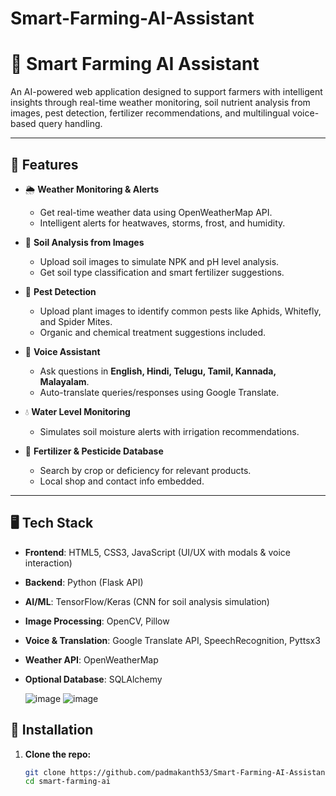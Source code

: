 # Smart-Farming-AI-Assistant
# 🌾 Smart Farming AI Assistant

An AI-powered web application designed to support farmers with intelligent insights through real-time weather monitoring, soil nutrient analysis from images, pest detection, fertilizer recommendations, and multilingual voice-based query handling.

---

## 🚀 Features

- 🌦️ **Weather Monitoring & Alerts**
  - Get real-time weather data using OpenWeatherMap API.
  - Intelligent alerts for heatwaves, storms, frost, and humidity.

- 🧪 **Soil Analysis from Images**
  - Upload soil images to simulate NPK and pH level analysis.
  - Get soil type classification and smart fertilizer suggestions.

- 🐛 **Pest Detection**
  - Upload plant images to identify common pests like Aphids, Whitefly, and Spider Mites.
  - Organic and chemical treatment suggestions included.

- 🧠 **Voice Assistant**
  - Ask questions in **English, Hindi, Telugu, Tamil, Kannada, Malayalam**.
  - Auto-translate queries/responses using Google Translate.

- 💧 **Water Level Monitoring**
  - Simulates soil moisture alerts with irrigation recommendations.

- 🌱 **Fertilizer & Pesticide Database**
  - Search by crop or deficiency for relevant products.
  - Local shop and contact info embedded.

---

## 🖥️ Tech Stack

- **Frontend**: HTML5, CSS3, JavaScript (UI/UX with modals & voice interaction)
- **Backend**: Python (Flask API)
- **AI/ML**: TensorFlow/Keras (CNN for soil analysis simulation)
- **Image Processing**: OpenCV, Pillow
- **Voice & Translation**: Google Translate API, SpeechRecognition, Pyttsx3
- **Weather API**: OpenWeatherMap
- **Optional Database**: SQLAlchemy 


  ![image](https://github.com/user-attachments/assets/f5a8fe89-a77d-4402-8940-e7ee3153595c)
  ![image](https://github.com/user-attachments/assets/9445742a-5986-4003-bcc1-036baa2a597a)
  




## 🔧 Installation

1. **Clone the repo:**
   ```bash
   git clone https://github.com/padmakanth53/Smart-Farming-AI-Assistant.git
   cd smart-farming-ai

 
